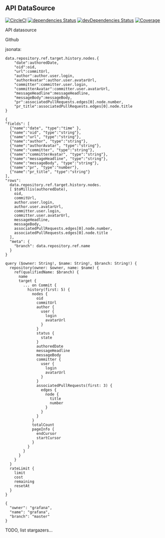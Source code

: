 ## API DataSource

[![CircleCI](https://circleci.com/gh/ryantxu/grafana-graphql-datasource/tree/master.svg?style=svg)](https://circleci.com/gh/ryantxu/grafana-graphql-datasource/tree/master)
[![dependencies Status](https://david-dm.org/ryantxu/grafana-graphql-datasource/status.svg)](https://david-dm.org/ryantxu/grafana-graphql-datasource)
[![devDependencies Status](https://david-dm.org/ryantxu/grafana-graphql-datasource/dev-status.svg)](https://david-dm.org/ryantxu/grafana-graphql-datasource?type=dev)
[![Coverage](https://circleci.com/api/v1.1/project/github/ryantxu/grafana-graphql-datasource/latest/artifacts/0/home/circleci/repo/coverage/badge-lines.svg)](https://circleci.com/api/v1.1/project/github/ryantxu/grafana-graphql-datasource/latest/artifacts/0/home/circleci/repo/coverage/lcov-report/index.html)

API datasource

Github

jsonata:

```
data.repository.ref.target.history.nodes.{
    "date":authoredDate,
    "oid":oid,
    "url":commitUrl,
    "author":author.user.login,
    "authorAvatar":author.user.avatarUrl,
    "committer":committer.user.login,
    "committerAvatar":committer.user.avatarUrl,
    "messageHeadline":messageHeadline,
    "messageBody":messageBody,
    "pr":associatedPullRequests.edges[0].node.number,
    "pr_title":associatedPullRequests.edges[0].node.title
}
```

```
{
"fields": [
  {"name":"date", "type":"time" },
  {"name":"oid", "type":"string"},
  {"name":"url", "type":"string"},
  {"name":"author", "type":"string"},
  {"name":"authorAvatar", "type":"string"},
  {"name":"committer", "type":"string"},
  {"name":"committerAvatar", "type":"string"},
  {"name":"messageHeadline", "type":"string"},
  {"name":"messageBody", "type":"string"},
  {"name":"pr", "type":"number"},
  {"name":"pr_title", "type":"string"}
],
"rows":
  data.repository.ref.target.history.nodes.
  [ $toMillis(authoredDate),
    oid,
    commitUrl,
    author.user.login,
    author.user.avatarUrl,
    committer.user.login,
    committer.user.avatarUrl,
    messageHeadline,
    messageBody,
    associatedPullRequests.edges[0].node.number,
    associatedPullRequests.edges[0].node.title
  ],
  "meta": {
    "branch": data.repository.ref.name
  }
}
```

```
query ($owner: String!, $name: String!, $branch: String!) {
  repository(owner: $owner, name: $name) {
    ref(qualifiedName: $branch) {
      name
      target {
        ... on Commit {
          history(first: 5) {
            nodes {
              oid
              commitUrl
              author {
                user {
                  login
                  avatarUrl
                }
              }
              status {
                state
              }
              authoredDate
              messageHeadline
              messageBody
              committer {
                user {
                  login
                  avatarUrl
                }
              }
              associatedPullRequests(first: 3) {
                edges {
                  node {
                    title
                    number
                  }
                }
              }
            }
            totalCount
            pageInfo {
              endCursor
              startCursor
            }
          }
        }
      }
    }
  }
  rateLimit {
    limit
    cost
    remaining
    resetAt
  }
}
```

```
{
  "owner": "grafana",
  "name": "grafana",
  "branch": "master"
}
```

TODO, list stargazers...
